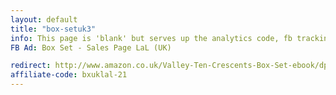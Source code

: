 ```yaml
---
layout: default
title: "box-setuk3"
info: This page is 'blank' but serves up the analytics code, fb tracking pixel, and amazon affiliate link before forwarding to Amazon.
FB Ad: Box Set - Sales Page LaL (UK)

redirect: http://www.amazon.co.uk/Valley-Ten-Crescents-Box-Set-ebook/dp/B00IGJQZ7O/
affiliate-code: bxuklal-21
---
```

